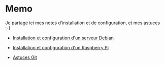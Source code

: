 # Memo

Je partage ici mes notes d'installation et de configuration, et mes astuces :-)

* [Installation et configuration d'un serveur Debian](https://github.com/nicolabricot/Memo/blob/master/debian.md)
* [Installation et configuration d'un Raspberry Pi](https://github.com/nicolabricot/Memo/blob/master/raspberrypi.md)

* [Astuces Git](https://github.com/nicolabricot/Memo/blob/master/git.md)